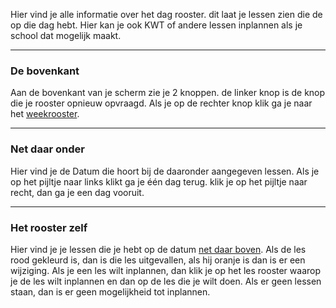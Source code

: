 Hier vind je alle informatie over het dag rooster. dit laat je lessen zien die de op die dag hebt. Hier kan je ook KWT of andere lessen inplannen als je school dat mogelijk maakt.

___
### De bovenkant
Aan de bovenkant van je scherm zie je 2 knoppen. de linker knop is de knop die je rooster opnieuw  opvraagd. Als je op de rechter knop klik ga je naar het [weekrooster](WeekRooster). 

---
### Net daar onder
Hier vind je de Datum die hoort bij de daaronder aangegeven lessen. Als je op het pijltje naar links klikt ga je één dag terug. klik je op het pijltje naar recht, dan ga je een dag vooruit.

---
### Het rooster zelf
Hier vind je je lessen die je hebt op de datum [net daar boven](#net-daar-onder). Als de les rood gekleurd is, dan is die les uitgevallen, als hij oranje is dan is er een wijziging. Als je een les wilt inplannen, dan klik je op het les rooster waarop je de les wilt inplannen en dan op de les die je wilt doen. Als er geen lessen staan, dan is er geen mogelijkheid tot inplannen.